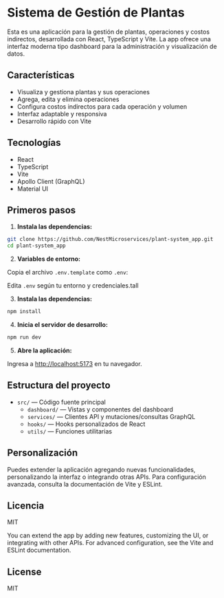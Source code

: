 
# Sistema de Gestión de Plantas

Esta es una aplicación para la gestión de plantas, operaciones y costos indirectos, desarrollada con React, TypeScript y Vite. La app ofrece una interfaz moderna tipo dashboard para la administración y visualización de datos.

## Características

- Visualiza y gestiona plantas y sus operaciones
- Agrega, edita y elimina operaciones
- Configura costos indirectos para cada operación y volumen
- Interfaz adaptable y responsiva
- Desarrollo rápido con Vite

## Tecnologías

- React
- TypeScript
- Vite
- Apollo Client (GraphQL)
- Material UI

## Primeros pasos

1. **Instala las dependencias:**
```bash
git clone https://github.com/NestMicroservices/plant-system_app.git
cd plant-system_app
```

2. **Variables de entorno:**

Copia el archivo `.env.template` como `.env`:

Edita `.env` según tu entorno y credenciales.tall

3. **Instala las dependencias:**

  ```bash
  npm install
  ```

4. **Inicia el servidor de desarrollo:**

  ```bash
  npm run dev
  ```

5. **Abre la aplicación:**

  Ingresa a [http://localhost:5173](http://localhost:5173) en tu navegador.

## Estructura del proyecto

- `src/` — Código fuente principal
  - `dashboard/` — Vistas y componentes del dashboard
  - `services/` — Clientes API y mutaciones/consultas GraphQL
  - `hooks/` — Hooks personalizados de React
  - `utils/` — Funciones utilitarias

## Personalización

Puedes extender la aplicación agregando nuevas funcionalidades, personalizando la interfaz o integrando otras APIs. Para configuración avanzada, consulta la documentación de Vite y ESLint.

## Licencia

MIT

You can extend the app by adding new features, customizing the UI, or integrating with other APIs. For advanced configuration, see the Vite and ESLint documentation.

## License

MIT
